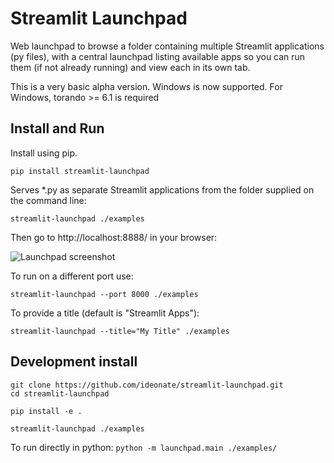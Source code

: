 # Streamlit Launchpad

Web launchpad to browse a folder containing multiple Streamlit applications (py files), with a central launchpad listing available apps so you can run them (if not already running) and view each in its own tab.

This is a very basic alpha version. Windows is now supported. For Windows, torando >= 6.1 is required

## Install and Run

Install using pip.

```
pip install streamlit-launchpad
```

Serves *.py as separate Streamlit applications from the folder supplied on the command line:

```
streamlit-launchpad ./examples
```

Then go to http://localhost:8888/ in your browser:

![Launchpad screenshot](screenshots/Launchpad.png)

To run on a different port use:

```
streamlit-launchpad --port 8000 ./examples
```

To provide a title (default is "Streamlit Apps"):

```
streamlit-launchpad --title="My Title" ./examples
```

## Development install

```
git clone https://github.com/ideonate/streamlit-launchpad.git
cd streamlit-launchpad

pip install -e .

streamlit-launchpad ./examples
```

To run directly in python: `python -m launchpad.main ./examples/`
